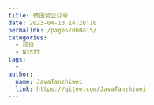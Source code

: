 ```yaml
---
title: 微国资公众号
date: 2023-04-13 14:28:10
permalink: /pages/0b0a15/
categories:
  - 项目
  - NJSTT
tags:
  - 
author: 
  name: JavaTanzhiwei
  link: https://gitee.com/JavaTanzhiwei
---
```

